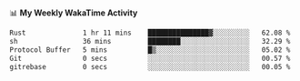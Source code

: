 <!--
**stamp711/stamp711** is a ✨ _special_ ✨ repository because its `README.md` (this file) appears on your GitHub profile.

Here are some ideas to get you started:

- 🔭 I’m currently working on ...
- 🌱 I’m currently learning ...
- 👯 I’m looking to collaborate on ...
- 🤔 I’m looking for help with ...
- 💬 Ask me about ...
- 📫 How to reach me: ...
- 😄 Pronouns: ...
- ⚡ Fun fact: ...
-->

📊 **My Weekly WakaTime Activity**

<!--START_SECTION:waka-->

```txt
Rust              1 hr 11 mins    ███████████████▓░░░░░░░░░   62.08 %
sh                36 mins         ████████░░░░░░░░░░░░░░░░░   32.29 %
Protocol Buffer   5 mins          █▒░░░░░░░░░░░░░░░░░░░░░░░   05.02 %
Git               0 secs          ░░░░░░░░░░░░░░░░░░░░░░░░░   00.57 %
gitrebase         0 secs          ░░░░░░░░░░░░░░░░░░░░░░░░░   00.05 %
```

<!--END_SECTION:waka-->
